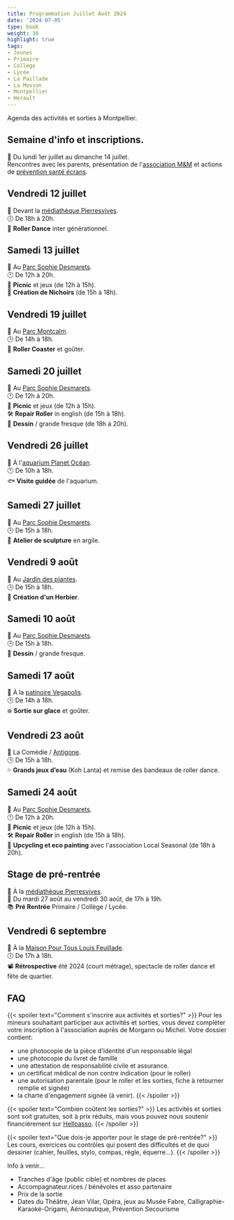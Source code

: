 ```yaml
---
title: Programmation Juillet Août 2024
date: '2024-07-05'
type: book
weight: 30
highlight: true
tags:
- Jeunes
- Primaire
- Collège
- Lycée
- La Paillade
- La Mosson
- Montpellier
- Hérault
---
```


Agenda des activités et sorties à Montpellier.

<!--more-->

<!-- {{< figure src="assos/lutte-exclusions.png" caption="Partenaires associatifs et institutionnels.">}} -->

## Semaine d'info et inscriptions.

📅 Du lundi 1er juillet au dimanche 14 juillet.  <br>
Rencontres avec les parents, présentation de l'[association M&M](https://www.helloasso.com/associations/maths-et-maryam) et actions de [prévention santé écrans](https://www.mathsetmaryam.fr/c/numerique-ecologie/prevention-sante-ecrans/).

## Vendredi 12 juillet

📍 Devant la [médiathèque Pierresvives](https://g.co/kgs/rW8BnA2).  <br>
🕕 De 18h à 20h.  <br>
🎵 <b>Roller Dance</b> inter générationnel.

## Samedi 13 juillet

📍 Au [Parc Sophie Desmarets](https://g.co/kgs/qkcWFcD).  <br>
🕛 De 12h à 20h.  <br>
👒 <b>Picnic</b> et jeux (de 12h à 15h). <br>
🐤 <b>Création de Nichoirs</b> (de 15h à 18h). <br>

## Vendredi 19 juillet

📍 Au [Parc Montcalm](https://www.montpellier-tourisme.fr/sejourner/loisirs-et-activites/patrimoine-et-musees/tout-le-patrimoine-musees-monuments/parc-montcalm-montpellier-fr-3835032/).  <br>
🕒 De 14h à 18h.  <br>
🎵 <b>Roller Coaster</b> et goûter.

## Samedi 20 juillet

📍 Au [Parc Sophie Desmarets](https://g.co/kgs/qkcWFcD).  <br>
🕛 De 12h à 20h.  <br>
👒 <b>Picnic</b> et jeux (de 12h à 15h). <br>
🛠️ <b>Repair Roller</b> in english (de 15h à 18h). <br>
🎨 <b>Dessin</b> / grande fresque (de 18h à 20h). <br>

## Vendredi 26 juillet

📍 À l'[aquarium Planet Océan](https://www.planetoceanworld.fr/).  <br>
🕛 De 10h à 18h.  <br>
🐟 <b>Visite guidée</b> de l'aquarium.

## Samedi 27 juillet

📍 Au [Parc Sophie Desmarets](https://g.co/kgs/qkcWFcD).  <br>
🕒 De 15h à 18h.  <br>
🗿 <b>Atelier de sculpture</b> en argile.

## Vendredi 9 août 

📍 Au [Jardin des plantes](https://facmedecine.umontpellier.fr/patrimoine-historique/jardin-des-plantes/visiter-le-jardin/).  <br>
🕒 De 15h à 18h.  <br>
🍂 <b>Création d'un Herbier</b>.

## Samedi 10 août

📍 Au [Parc Sophie Desmarets](https://g.co/kgs/qkcWFcD).  <br>
🕒 De 15h à 18h. <br>
🎨 <b>Dessin</b> / grande fresque. <br>

## Samedi 17 août

📍 À la [patinoire Vegapolis](https://www.vegapolis.fr/).  <br>
🕒 De 14h à 18h. <br>
❄️ <b>Sortie sur glace</b> et goûter.

## Vendredi 23 août

📍 La Comédie / [Antigone](https://www.montpellier-tourisme.fr/sejourner/loisirs-et-activites/patrimoine-et-musees/tout-le-patrimoine-musees-monuments/esplanade-de-leurope-montpellier-fr-3835028/).  <br>
🕒 De 15h à 18h. <br>
💦 <b>Grands jeux d’eau</b> (Koh Lanta) et remise des bandeaux de roller dance.

## Samedi 24 août

📍 Au [Parc Sophie Desmarets](https://g.co/kgs/qkcWFcD).  <br>
🕛 De 12h à 20h. <br>
👒 <b>Picnic</b> et jeux (de 12h à 15h). <br>
🛠️ <b>Repair Roller</b> in english (de 15h à 18h). <br>
🎨 <b>Upcycling et eco painting</b> avec l'association Local Seasonal (de 18h à 20h). <br>

## Stage de pré-rentrée

📍 À la [médiathèque Pierresvives](https://g.co/kgs/rW8BnA2).  <br>
📅 Du mardi 27 août au vendredi 30 août, de 17h à 19h. <br>
📚 <b>Pré Rentrée</b> Primaire / Collège / Lycée.

## Vendredi 6 septembre

📍 À la [Maison Pour Tous Louis Feuillade](https://www.montpellier.fr/structure/1788/240-maison-pour-tous-louis-feuillade-structure.htm).  <br>
🕕 De 17h à 18h. <br>
📽️ <b>Rétrospective</b> été 2024 (court métrage), spectacle de roller dance et fête de quartier.

## FAQ

{{< spoiler text="Comment s'inscrire aux activités et sorties?" >}}
Pour les mineurs souhaitant participer aux activités et sorties, vous devez compléter votre inscription à l'association auprès de Morgann ou Michel. Votre dossier contient: 
- une photocopie de la pièce d'identité d'un responsable légal
- une photocopie du livret de famille
- une attestation de responsabilité civile et assurance.
- un certificat médical de non contre indication (pour le roller)
- une autorisation parentale (pour le roller et les sorties, fiche à retourner remplie et signée)
- la charte d'engagement signée (à venir).
{{< /spoiler >}}

{{< spoiler text="Combien coûtent les sorties?" >}}
Les activités et sorties sont soit gratuites, soit à prix réduits, mais vous pouvez nous soutenir financièrement sur [Helloasso](https://www.helloasso.com/associations/maths-et-maryam/formulaires/3).
{{< /spoiler >}}

{{< spoiler text="Que dois-je apporter pour le stage de pré-rentrée?" >}}
Les cours, exercices ou contrôles qui posent des difficultés et de quoi dessiner (cahier, feuilles, stylo, compas, règle, équerre...).
{{< /spoiler >}}


Info à venir... <br>
- Tranches d'âge (public cible) et nombres de places
- Accompagnateur.rices / bénévoles et asso partenaire
- Prix de la sortie
- Dates du Théâtre, Jean Vilar, Opéra, jeux au Musée Fabre, Calligraphie-Karaoké-Origami, Aéronautique, Prévention Secourisme